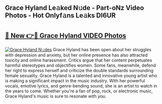 ## Grace Hyland Le𝚊ked N𝚞de - Part-oNz Video Photos - Hot Onlyf𝚊ns Le𝚊ks DI6UR

# <h2><a href="http://ab42738.deff.icu/?id=Grace+Hyland">🔗 New 👉🔴 Grace Hyland VIDEO Photos</a></h2>

[![Grace Hyland N𝚞des](https://i.imgur.com/rIISA9y.gif)](http://ab42738.deff.icu/?id=Grace+Hyland)
Grace Hyland has been open about her struggles with depression and anxiety, but her online presence has also attracted toxicity and online harassment. Critics argue that her content perpetuates harmful stereotypes and objectifies women. Some fans, meanwhile, defend her right to express herself and criticize the double standards surrounding female sexuality. Grace Hyland is a talented and innovative young artist who is making a significant impact in the music industry. With her powerful vocals, emotive lyrics, and genre-bending sound, she is an artist to watch in the years to come. Whether you're a fan of pop, rock, or electronic music, Grace Hyland's music is sure to resonate with you.

